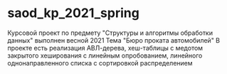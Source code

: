 # saod_kp_2021_spring
Курсовой проект по предмету "Структуры и алгоритмы обработки данных" выполнен весной 2021
Тема "Бюро проката автомобилей"
В проекте есть реализация АВЛ-дерева, хеш-таблицы с медотом закрытого хеширования с линейным опробованием, линейного однонаправленного списка с сортировкой распределением
